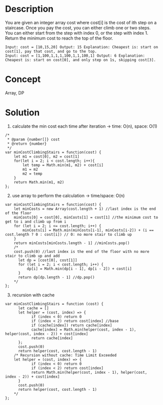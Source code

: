 # Description
You are given an integer array cost where cost[i] is the cost of ith step on a staircase. Once you pay the cost, you can either climb one or two steps. You can either start from the step with index 0, or the step with index 1. Return the minimum cost to reach the top of the floor.
```
Input: cost = [10,15,20] Output: 15 Explanation: Cheapest is: start on cost[1], pay that cost, and go to the top.
Input: cost = [1,100,1,1,1,100,1,1,100,1] Output: 6 Explanation: Cheapest is: start on cost[0], and only step on 1s, skipping cost[3].
```
# Concept
Array, DP
# Solution
1. calculate the min cost each time after iteration -> time: O(n), space: O(1)
```
/*
 * @param {number[]} cost
 * @return {number}
 */
var minCostClimbingStairs = function(cost) {
    let m1 = cost[0], m2 = cost[1]
    for(let i = 2; i < cost.length; i++){
        let temp = Math.min(m1, m2) + cost[i]
        m1 = m2
        m2 = temp
    }
    return Math.min(m1, m2)
};
```
2. use array to perform the calculation -> time/space: O(n)
```
var minCostClimbingStairs = function(cost) {
    let minCosts = new Array(cost.length + 1) //last index is the end of the floor
    minCosts[0] = cost[0], minCosts[1] = cost[1] //the minimum cost to get to i and climb up from i
    for (let i = 2; i <= cost.length; i++) {
        minCosts[i] = Math.min(minCosts[i-1], minCosts[i-2]) + (i == cost.length ? 0 : cost[i]) // 0: no more stair to climb up
    }
    return minCosts[minCosts.length - 1] //minCosts.pop()
    /*
    cost.push(0) //last index is the end of the floor with no more stair to climb up and add
	  let dp = [cost[0], cost[1]]
	  for (let i = 2; i < cost.length; i++) {
		  dp[i] = Math.min(dp[i - 1], dp[i - 2]) + cost[i]
	  }
	  return dp[dp.length - 1] //dp.pop()
    */
};
```
3. recursion with cache
```
var minCostClimbingStairs = function (cost) {
	  let cache = []
	  let helper = (cost, index) => {
		    if (index < 0) return 0
		    if (index < 2) return cost[index] //base
		    if (cache[index]) return cache[index]
		    cache[index] = Math.min(helper(cost, index - 1), helper(cost, index - 2)) + cost[index]
		    return cache[index]
	  };
	  cost.push(0)
	  return helper(cost, cost.length - 1)
    /* Recursion without cache: Time Limit Exceeded
    let helper = (cost, index) => {
		    if (index < 0) return 0
		    if (index < 2) return cost[index]
		    return Math.min(helper(cost, index - 1), helper(cost, index - 2)) + cost[index]  
	  }
	  cost.push(0)
	  return helper(cost, cost.length - 1)
    */
};
```
